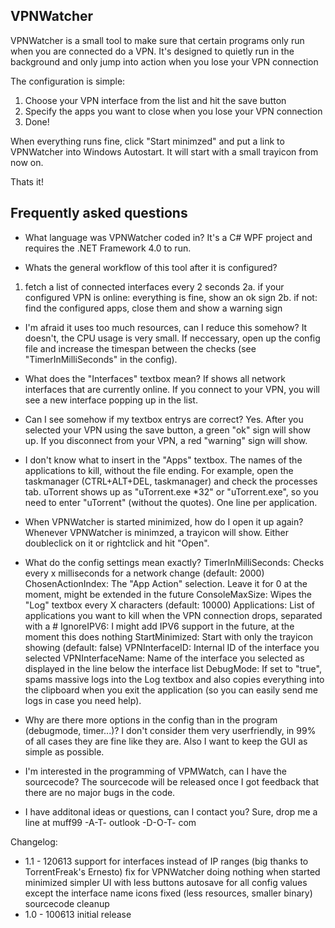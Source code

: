 VPNWatcher
---------------------

VPNWatcher is a small tool to make sure that certain programs only
run when you are connected do a VPN. It's designed to quietly run in the background
and only jump into action when you lose your VPN connection

The configuration is simple:
1. Choose your VPN interface from the list and hit the save button
2. Specify the apps you want to close when you lose your VPN connection
3. Done!

When everything runs fine, click "Start minimzed" and put a link to VPNWatcher
into Windows Autostart. It will start with a small trayicon from now on.

Thats it!




Frequently asked questions
---------------------

* What language was VPNWatcher coded in?
It's a C# WPF project and requires the .NET Framework 4.0 to run.


* Whats the general workflow of this tool after it is configured?
1. fetch a list of connected interfaces every 2 seconds
2a. if your configured VPN is online: everything is fine, show an ok sign
2b. if not: find the configured apps, close them and show a warning sign 


* I'm afraid it uses too much resources, can I reduce this somehow?
It doesn't, the CPU usage is very small. If neccessary, open up the config file
and increase the timespan between the checks (see "TimerInMilliSeconds" in the config).


* What does the "Interfaces" textbox mean?
If shows all network interfaces that are currently online. If you connect to your
VPN, you will see a new interface popping up in the list.


* Can I see somehow if my textbox entrys are correct?
Yes. After you selected your VPN using the save button, a green "ok" sign will show up.
If you disconnect from your VPN, a red "warning" sign will show.


* I don't know what to insert in the "Apps" textbox.
The names of the applications to kill, without the file ending. For example, open the taskmanager
(CTRL+ALT+DEL, taskmanager) and check the processes tab. uTorrent shows up as "uTorrent.exe *32" or
"uTorrent.exe", so you need to enter "uTorrent" (without the quotes).
One line per application.


* When VPNWatcher is started minimized, how do I open it up again?
Whenever VPNWatcher is minimzed, a trayicon will show. Either doubleclick on it or
rightclick and hit "Open".


* What do the config settings mean exactly?
TimerInMilliSeconds: Checks every x milliseconds for a network change (default: 2000)
ChosenActionIndex: The "App Action" selection. Leave it for 0 at the moment, might be extended in the future
ConsoleMaxSize: Wipes the "Log" textbox every X characters (default: 10000)
Applications: List of applications you want to kill when the VPN connection drops, separated with a #
IgnoreIPV6: I might add IPV6 support in the future, at the moment this does nothing
StartMinimized: Start with only the trayicon showing (default: false)
VPNInterfaceID: Internal ID of the interface you selected
VPNInterfaceName: Name of the interface you selected as displayed in the line below the interface list
DebugMode: If set to "true", spams massive logs into the Log textbox and also copies everything
           into the clipboard when you exit the application (so you can easily send me logs in case
           you need help).


* Why are there more options in the config than in the program (debugmode, timer...)?
I don't consider them very userfriendly, in 99% of all cases they are fine like they are.
Also I want to keep the GUI as simple as possible.


* I'm interested in the programming of VPMWatch, can I have the sourcecode?
The sourcecode will be released once I got feedback that there are no major bugs in the code.


* I have additonal ideas or questions, can I contact you?
Sure, drop me a line at muff99 -A-T- outlook -D-O-T- com







Changelog:
* 1.1 - 120613
  support for interfaces instead of IP ranges (big thanks to TorrentFreak's Ernesto)
  fix for VPNWatcher doing nothing when started minimized
  simpler UI with less buttons
  autosave for all config values except the interface name
  icons fixed (less resources, smaller binary) 
  sourcecode cleanup
* 1.0 - 100613
  initial release